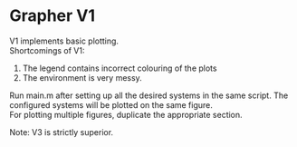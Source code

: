 # Grapher V1

V1 implements basic plotting. <br/>
Shortcomings of V1: <br/>
1. The legend contains incorrect colouring of the plots <br/>
2. The environment is very messy. 

Run main.m after setting up all the desired systems in the same script. 
The configured systems will be plotted on the same figure. <br/>
For plotting multiple figures, duplicate the appropriate section. 

Note: V3 is strictly superior. 